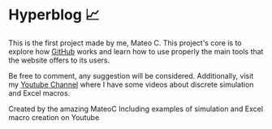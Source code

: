 # Hyperblog 📈 
This is the first project made by me, Mateo C.
This project's core is to explore how [GitHub](https://github.com/katzematt10) works and learn how to use properly the main tools that the website offers to its users.

Be free to comment, any suggestion will be considered. Additionally, visit my [Youtube Channel](https://www.youtube.com/feed/my_videos) where I have some videos about discrete simulation and Excel macros.

Created by the amazing MateoC
Including examples of simulation and Excel macro creation on Youtube
    

